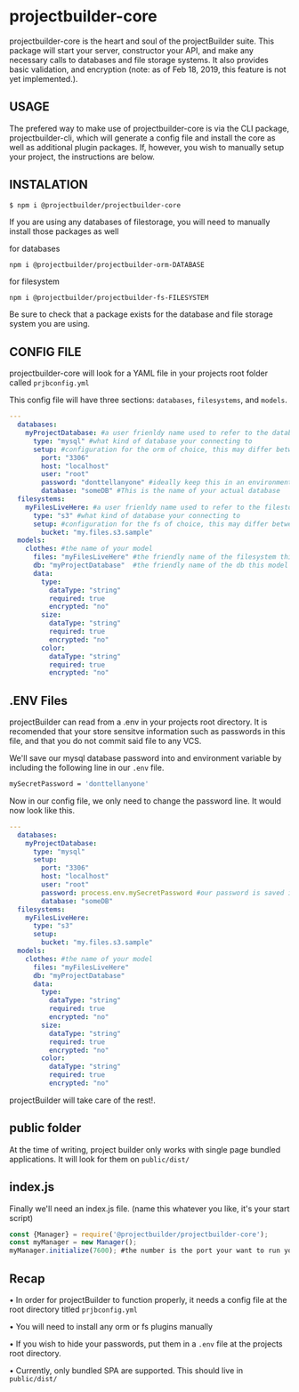 # projectbuilder-core


projectbuilder-core is the heart and soul of the projectBuilder suite. This package will start your server, constructor your API, and make any necessary calls to databases and file storage systems. It also provides basic validation, and encryption (note: as of Feb 18, 2019, this feature is not yet implemented.).

## USAGE
The prefered way to make use of projectbuilder-core is via the CLI package, projectbuilder-cli, which will generate a config file and install the core as well as additional plugin packages. If, however, you wish to manually setup your project, the instructions are below.





## INSTALATION

``` bash
$ npm i @projectbuilder/projectbuilder-core
```


If you are using any databases of filestorage, you will need to manually install those packages as well

for databases

```
npm i @projectbuilder/projectbuilder-orm-DATABASE
```

for filesystem

```
npm i @projectbuilder/projectbuilder-fs-FILESYSTEM
```

Be sure to check that a package exists for the database and file storage system you are using.


## CONFIG FILE

projectbuilder-core will look for a YAML file in your projects root folder called `prjbconfig.yml`

This config file will have three sections: `databases`, `filesystems`, and `models`.


```yaml
---
  databases: 
    myProjectDatabase: #a user frienldy name used to refer to the database 
      type: "mysql" #what kind of database your connecting to
      setup: #configuration for the orm of choice, this may differ between orms 
        port: "3306"
        host: "localhost"
        user: "root"
        password: "donttellanyone" #ideally keep this in an environment variable
        database: "someDB" #This is the name of your actual database
  filesystems:
  	myFilesLiveHere: #a user frienldy name used to refer to the filestorage 
      type: "s3" #what kind of database your connecting to
      setup: #configuration for the fs of choice, this may differ between fs 
        bucket: "my.files.s3.sample" 
  models:
    clothes: #the name of your model
      files: "myFilesLiveHere" #the friendly name of the filesystem this model is connected to
      db: "myProjectDatabase"  #the friendly name of the db this model is connected to
      data: 
        type:
          dataType: "string"
          required: true
          encrypted: "no"
        size:
          dataType: "string"
          required: true
          encrypted: "no"
        color:
          dataType: "string"
          required: true
          encrypted: "no"
```

## .ENV Files

projectBuilder can read from a .env in your projects root directory. It is recomended that your store sensitve information such as passwords in this file, and that you do not commit said file to any VCS.

We'll save our mysql database password into and environment variable by including the following line in our `.env` file.

```bash
mySecretPassword = 'donttellanyone'
```


Now in our config file, we only need to change the password line. It would now look like this.




```yaml
---
  databases: 
    myProjectDatabase:
      type: "mysql" 
      setup:  
        port: "3306"
        host: "localhost"
        user: "root"
        password: process.env.mySecretPassword #our password is saved in the environment variable `mySecretpassword`
        database: "someDB" 
  filesystems:
  	myFilesLiveHere:  
      type: "s3" 
      setup: 
        bucket: "my.files.s3.sample" 
  models:
    clothes: #the name of your model
      files: "myFilesLiveHere" 
      db: "myProjectDatabase"  
      data: 
        type:
          dataType: "string"
          required: true
          encrypted: "no"
        size:
          dataType: "string"
          required: true
          encrypted: "no"
        color:
          dataType: "string"
          required: true
          encrypted: "no"
```

projectBuilder will take care of the rest!.

## public folder
At the time of writing, project builder only works with single page bundled applications. It will look for them on `public/dist/`



## index.js

Finally we'll need an index.js file. (name this whatever you like, it's your start script)


```javascript
const {Manager} = require('@projectbuilder/projectbuilder-core');
const myManager = new Manager();
myManager.initialize(7600); #the number is the port your want to run your server on
```


## Recap

• In order for projectBuilder to function properly, it needs a config file at the root directory titled `prjbconfig.yml`

• You will need to install any orm or fs plugins manually

• If you wish to hide your passwords, put them in a `.env` file at the projects root directory.

• Currently, only bundled SPA are supported. This should live in `public/dist/`










































